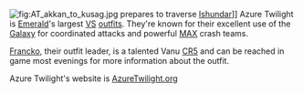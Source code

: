 ![](AT_akkan_to_kusag.jpg "fig:AT_akkan_to_kusag.jpg") prepares to
traverse [Ishundar](Ishundar "wikilink")\]\] Azure Twilight is
[Emerald](Emerald "wikilink")'s largest [VS](VS "wikilink")
[outfits](outfit "wikilink"). They're known for their excellent use of
the [Galaxy](Galaxy "wikilink") for coordinated attacks and powerful
[MAX](MAX "wikilink") crash teams.

[Francko](user:Francko "wikilink"), their outfit leader, is a talented
Vanu [CR5](Command_Rank "wikilink") and can be reached in game most
evenings for more information about the outfit.

Azure Twilight's website is
[AzureTwilight.org](http://www.azuretwilight.org)